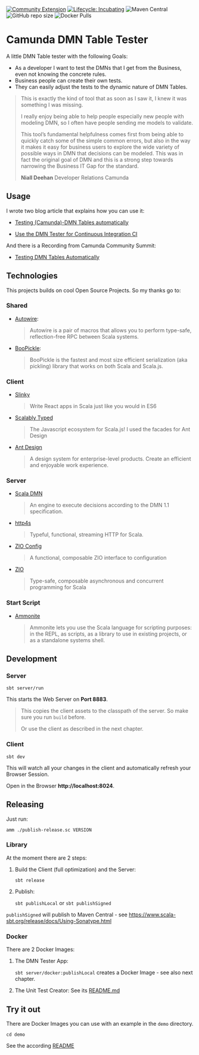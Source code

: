 [![Community Extension](https://img.shields.io/badge/Community%20Extension-An%20open%20source%20community%20maintained%20project-FF4700)](https://github.com/camunda-community-hub/community)
[![Lifecycle: Incubating](https://img.shields.io/badge/Lifecycle-Incubating-blue)](https://github.com/Camunda-Community-Hub/community/blob/main/extension-lifecycle.md#incubating-)
![Maven Central](https://img.shields.io/nexus/r/https/s01.oss.sonatype.org/io.github.pme123/camunda-dmn-tester-shared_2.13.svg)
![GitHub repo size](https://img.shields.io/github/repo-size/pme123/camunda-dmn-tester)
![Docker Pulls](https://img.shields.io/docker/pulls/pame/camunda-dmn-tester)

# Camunda DMN Table Tester
A little DMN Table tester with the following Goals:
* As a developer I want to test the DMNs that I get from the Business, even not knowing the concrete rules.
* Business people can create their own tests.
* They can easily adjust the tests to the dynamic nature of DMN Tables.

> This is exactly the kind of tool that as soon as I saw it, I knew it was something I was missing.
>
> I really enjoy being able to help people especially new people with modeling DMN, so I often have people sending me models to validate.
> 
> This tool’s fundamental helpfulness comes first from being able to quickly catch some of the simple common errors, but also in the way it makes it easy for business users to explore the wide variety of possible ways in DMN that decisions can be modeled. This was in fact the original goal of DMN and this is a strong step towards narrowing the Business IT Gap for the standard.
>  
> **Niall Deehan** Developer Relations Camunda

## Usage
I wrote two blog article that explains how you can use it:

* [Testing (Camunda)-DMN Tables automatically](https://pme123.medium.com/testing-camunda-dmn-tables-automatically-713497ab57e6)

* [Use the DMN Tester for Continuous Integration CI](https://pme123.medium.com/testing-camunda-dmn-tables-automatically-part-2-d3931ed38f51)

And there is a Recording from Camunda Community Summit:
* [Testing DMN Tables Automatically](https://page.camunda.com/ccs-mengelt-testing-dmn-tables-automatically) 
## Technologies
This projects builds on cool Open Source Projects. So my thanks go to:

### Shared
* [Autowire](https://github.com/lihaoyi/autowire):
  > Autowire is a pair of macros that allows you to perform type-safe, reflection-free RPC between Scala systems.
* [BooPickle](https://boopickle.suzaku.io):
  > BooPickle is the fastest and most size efficient serialization (aka pickling) library that works on both Scala and Scala.js.

### Client
* [Slinky](https://slinky.dev)
  > Write React apps in Scala just like you would in ES6
* [Scalably Typed](https://scalablytyped.org)
  > The Javascript ecosystem for Scala.js!
  I used the facades for Ant Design
* [Ant Design](https://ant.design)
  >A design system for enterprise-level products. Create an efficient and enjoyable work experience.

### Server
* [Scala DMN](https://github.com/camunda/dmn-scala)
  > An engine to execute decisions according to the DMN 1.1 specification.
* [http4s](https://http4s.org)
  > Typeful, functional, streaming HTTP for Scala.
* [ZIO Config](https://zio.github.io/zio-config/)
  > A functional, composable ZIO interface to configuration
* [ZIO](https://zio.dev)
  > Type-safe, composable asynchronous and concurrent programming for Scala

### Start Script
* [Ammonite](https://ammonite.io/#Ammonite)
  > Ammonite lets you use the Scala language for scripting purposes: in the REPL, as scripts, as a library to use in existing projects, or as a standalone systems shell.
## Development
### Server
`sbt server/run`

This starts the Web Server on **Port 8883**.

>This copies the client assets to the classpath of the server.
> So make sure you run `build` before.
>
> Or use the client as described in the next chapter.

### Client
`sbt dev`

This will watch all your changes in the client and automatically refresh your Browser Session.

Open in the Browser **http://localhost:8024**.

## Releasing
Just run:

`amm ./publish-release.sc VERSION`
### Library

At the moment there are 2 steps:
1. Build the Client (full optimization) and the Server:

   `sbt release`
2. Publish: 
   
   `sbt publishLocal` or `sbt publishSigned`

`publishSigned` will publish to Maven Central - see https://www.scala-sbt.org/release/docs/Using-Sonatype.html

### Docker
There are 2 Docker Images:

1. The DMN Tester App:

   `sbt server/docker:publishLocal` creates a Docker Image - see also next chapter.

2. The Unit Test Creator:
   See its [README.md](docker/README.md)
   
## Try it out
There are Docker Images you can use with an example in the `demo` directory.

`cd demo`

See the according [README](demo/README.md)
